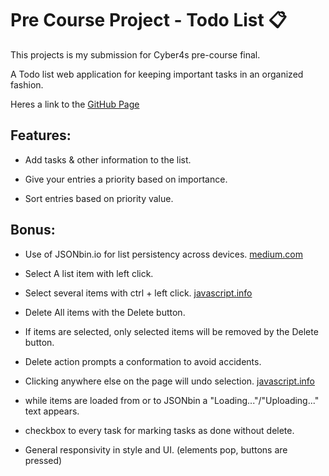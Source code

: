 # Pre Course Project - Todo List 📋

This projects is my submission for Cyber4s pre-course final.

A Todo list web application for keeping important tasks in an organized fashion.

Heres a link to the [GitHub Page](https://alontzafari.github.io/pre-course-2021-final-boilerplate/src/)

## Features:

- Add tasks & other information to the list.

- Give your entries a priority based on importance.

- Sort entries based on priority value.

## Bonus:

- Use of JSONbin.io for list persistency across devices. [medium.com](https://medium.com/@9cv9official/what-are-get-post-put-patch-delete-a-walkthrough-with-javascripts-fetch-api-17be31755d28)

- Select A list item with left click.

- Select several items with ctrl + left click. [javascript.info](https://javascript.info/mouse-events-basics#selectable-list)

- Delete All items with the Delete button.

- If items are selected, only selected items will be removed by the Delete button.

- Delete action prompts a conformation to avoid accidents.

- Clicking anywhere else on the page will undo selection. [javascript.info](https://javascript.info/event-delegation)

- while items are loaded from or to JSONbin a "Loading..."/"Uploading..." text appears.

- checkbox to every task for marking tasks as done without delete.

- General responsivity in style and UI. (elements pop, buttons are pressed)




